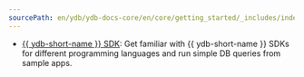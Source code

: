 ```yaml
---
sourcePath: en/ydb/ydb-docs-core/en/core/getting_started/_includes/index/sdk.md
---
```

* [{{ ydb-short-name }} SDK](../../sdk.md): Get familiar with {{ ydb-short-name }} SDKs for different programming languages and run simple DB queries from sample apps.

